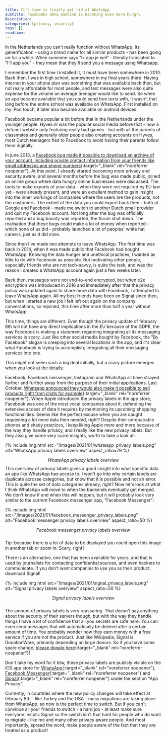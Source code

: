 ```yaml
---
title: It's time to finally get rid of WhatsApp
subtitle: Facebooks data machine is becoming even more hungry
Description:
categories: [privacy, security]
tags: []
readtime: 
---
```


In the Netherlands you can't really function without WhatsApp. Its generification - using a brand name for all similar products - has been going on for a while. When someone says "Ik app je wel" - literally translated to "I'll app you" - they mean that they'll send you a message using Whatsapp.

I remember the first time I installed it, It must have been somewhere in 2010. Back then, I was in high school, somewhere in my final years there. Having internet in your phone plan was something that was available back then, but not really affordable for most people, and text messages were also quite expense for the volume an average teenager would like to send. So when an app became available that you could send free texts with, it wasn't that long before the entire school was available on WhatsApp. First installed on my iPod touch, it later also became available on android devices.

Facebook became popular a bit before that in the Netherlands under the younger people. Hyves.nl was the popular social media before that - now a defunct website only featuring really bad games - but with all the parents of classmates and generally older people also creating accounts on Hyves, most Dutch teenagers fled to Facebook to avoid having their parents follow them digitally.

In june 2013, a [Facebook bug made it possible to download an archive of your account, including private contact information from your friends like email addresses and phone numbers](https://www.zdnet.com/article/facebook-bug-exposed-personal-data-of-six-million-accounts/){:target="_blank" rel="noreferrer noopener"}. At this point, I already started becoming more privacy and security aware, and several months before the bug was made public, joined an online group where data hungry online businesses were discussed. The tools to make exports of your data - when they were not required by EU law yet - were already present, and were an excellent method to gain insight into the inner workings of companies where the users are the products, not the customers. The extent of the data you could export back then - both at Google and Facebook - made me switch to another Dutch email provider and quit my Facebook account. Not long after the bug was officially reported and a bug bounty was reported, the forum shut down. The realisation that these bugs could make a lot of money when reported - which none of us did - probably launched a lot of peoples' white hat careers, just as it did mine.

Since then I've made two attempts to leave WhatsApp. The first time was back in 2014, when it was made public that Facebook had bought WhatsApp. Knowing the data hunger and unethical practices, I wanted as little to do with Facebook as possible. But motivating other people, especially friends who are not tech-savvy, is quite the task, and was the reason I created a WhatsApp account again just a few weeks later.

Back then, messages were not end-to-end encrypted, but when e2e encryption was introduced in 2016 and immediately after that the privacy policy was updated again to share more data with Facebook, I attempted to leave WhatsApp again. All my best friends have been on Signal since then, but when I started a new job I felt left out again on the company conversations, so rejoined, this time after more than half a year without WhatsApp.

This time, things are different. Even though the privacy update of february 8th will not have any direct implications in the EU because of the GDPR, the way Facebook is making a statement regarding integrating all its messaging services is scary. Just like other social media bought by Facebook, the "By Facebook" slogan is creeping into several locations in the app, and it's clear what Facebook is trying to accomplish; Integrating all their messaging services into one.

This might not seem such a big deal initially, but a scary picture emerges when you look at the details;

Facebook, Facebook messenger, Instagram and WhatsApp all have strayed further and further away from the purpose of their initial applications. Last October, [Whatsapp announced they would also make it possible to sell products right from chats for example](https://blog.whatsapp.com/shopping-payments-and-customer-service-on-whatsapp){:target="_blank" rel="noreferrer noopener"}. When Apple introduced the privacy labels in the app store, Facebook was one of the most vocal companies about it, defending the extensive access of data it requires by mentioning its upcoming shopping functionalities. Seems like the perfect excuse when you are caught requesting a lot more data then needed, right? Despite their unrepairable phones and shady practices, I keep liking Apple more and more because of the way they handle privacy, and I really like the new privacy labels. But they also give some very scare insights, worth to take a look at:

{% include img.html src="/images/2021/01/whatsapp_privacy_labels.png" alt="WhatsApp privacy labels overview" aspect_ratio=79 %}
<div style="text-align: center; font-style: italic; padding-bottom: 10px;">WhatsApp privacy labels overview</div>
This overview of privacy labels gives a good insight into what specific data an app like WhatsApp has access to. I won't go into why certain labels are duplicate acrosse categories, but know that it is possible and not an error. This is quite the set of data categories already, right? Now let's look at what I think WhatsApp will move to when the backends eventually get merged. We don't know if and when this will happen, but it will probably look very similar to the current Facebook messenger app, "Facebook Messenger":

{% include img.html src="/images/2021/01/facebook_messenger_privacy_labels.png" alt="Facebook messenger privacy labels overview" aspect_ratio=50 %}
<div style="text-align: center; font-style: italic; padding-bottom: 10px;">Facebook messenger privacy labels overview</div>

Tip: because there is a lot of data to be displayed you could open this image in another tab or zoom in. Scary, right?

There is an alternative, one that has been available for years, and that is used by journalists for contacting confidential sources, and even hackers to communicate. If you don't want companies to use you as their product, download Signal!

{% include img.html src="/images/2021/01/signal_privacy_labels.png" alt="Signal privacy labels overview" aspect_ratio=50 %}
<div style="text-align: center; font-style: italic; padding-bottom: 10px;">Signal privacy labels overview</div>

The amount of privacy labels is very reassuring. That doesn't say anything about the security of their servers though, but with the way they handle things I have a lot of confidence that all you secrets are safe here. You can even send messages that will automatically be deleted after a certain amount of time. You probably wonder how they earn money with a free service if you are not the product. Just like Wikipedia, Signal is DonationWare, primarily depending on large donors. So if you have some spare change, [please donate here](https://signal.org/donate/){:target="_blank" rel="noreferrer noopener"}!

Don't take my word for it btw, these privacy labels are publicly visible on the iOS app store for [WhatsApp](https://apps.apple.com/us/app/whatsapp-messenger/id310633997){:target="_blank" rel="noreferrer noopener"}, [Facebook Messenger](https://apps.apple.com/us/app/messenger/id454638411){:target="_blank" rel="noreferrer noopener"} and [Signal](https://apps.apple.com/us/app/signal-private-messenger/id874139669){:target="_blank" rel="noreferrer noopener"} under the section "App Privacy".

Currently, in countries where the new policy changes will take effect at february 8th - like Turkey and the USA - mass migrations are taking place from WhatsApp, so now is the perfect time to switch. But if you can't convince all your friends to switch - a hard job - at least make sure everyone installs Signal so the switch isn't that hard for people who do want to migrate - like me and many other privacy aware people. And most importantly, spread the word, make people aware of the fact that they are treated as a product!
